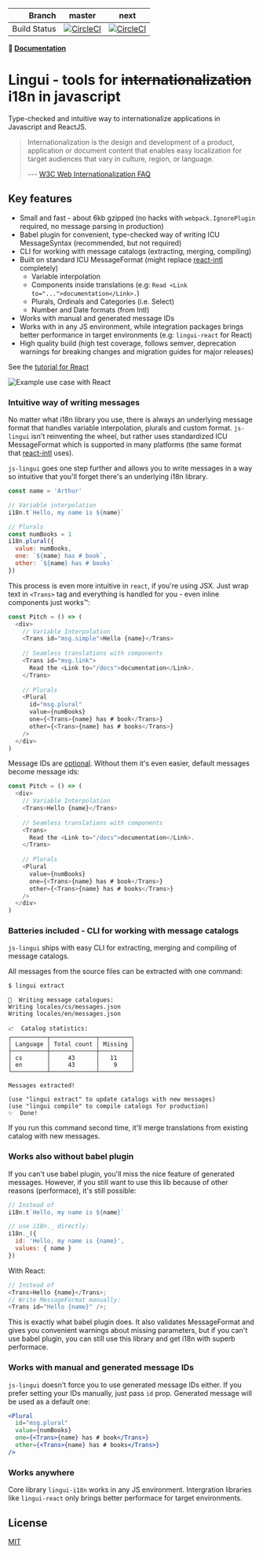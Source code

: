 | Branch | master | next |
| ---: | :---: | :---: |
| Build Status | [![CircleCI](https://circleci.com/gh/lingui/js-lingui/tree/master.svg?style=svg)](https://circleci.com/gh/lingui/js-lingui/tree/master) | [![CircleCI](https://circleci.com/gh/lingui/js-lingui/tree/next.svg?style=svg)](https://circleci.com/gh/lingui/js-lingui/tree/next) |

**📖 [Documentation][Documentation]**

# Lingui - tools for ~~internationalization~~ i18n in javascript

Type-checked and intuitive way to internationalize applications in Javascript 
and ReactJS.

> Internationalization is the design and development of a product, application or document content that enables easy localization for target audiences that vary in culture, region, or language.
>
> --- [ W3C Web Internationalization FAQ](https://www.w3.org/International/questions/qa-i18n)

## Key features

- Small and fast - about 6kb gzipped (no hacks with `webpack.IgnorePlugin` required, no message parsing in production)
- Babel plugin for convenient, type-checked way of writing ICU MessageSyntax (recommended, but not required)
- CLI for working with message catalogs (extracting, merging, compiling)
- Built on standard ICU MessageFormat (might replace [react-intl][ReactIntl] completely)
  - Variable interpolation
  - Components inside translations (e.g: `Read <Link to="...">documentation</Link>.`)
  - Plurals, Ordinals and Categories (i.e. Select)
  - Number and Date formats (from Intl)
- Works with manual and generated message IDs
- Works with in any JS environment, while integration packages brings better performance in target environments (e.g: `lingui-react` for React)
- High quality build (high test coverage, follows semver, deprecation warnings for breaking changes and migration guides for major releases)

See the [tutorial for React]()

![Example use case with React](assets/lingui-pitch.png)

### Intuitive way of writing messages

No matter what i18n library you use, there is always an underlying message
format that handles variable interpolation, plurals and custom format. 
`js-lingui` isn't reinventing the wheel, but rather uses standardized 
ICU MessageFormat which is supported in many platforms (the same format
that [react-intl][ReactIntl] uses).

`js-lingui` goes one step further and allows you to write messages in a way
so intuitive that you'll forget there's an underlying i18n library.

```js
const name = 'Arthur'

// Variable interpolation
i18n.t`Hello, my name is ${name}`

// Plurals
const numBooks = 1
i18n.plural({
  value: numBooks,
  one: `${name} has # book`,
  other: `${name} has # books`
})
```

This process is even more intuitive in `react`, if you're using JSX. Just wrap
text in `<Trans>` tag and everything is handled for you - even inline
components just works™:

```js
const Pitch = () => (
  <div>
    // Variable Interpolation
    <Trans id="msg.simple">Hello {name}</Trans>
    
    // Seamless translations with components
    <Trans id="msg.link">
      Read the <Link to="/docs">documentation</Link>.
    </Trans>
    
    // Plurals
    <Plural 
      id="msg.plural"
      value={numBooks}
      one={<Trans>{name} has # book</Trans>}
      other={<Trans>{name} has # books</Trans>}
    />
  </div>
)
```

Message IDs are [optional](#works-with-manual-and-generated-message-ids). 
Without them it's even easier, default messages become message ids:

```js
const Pitch = () => (
  <div>
    // Variable Interpolation
    <Trans>Hello {name}</Trans>
    
    // Seamless translations with components
    <Trans>
      Read the <Link to="/docs">documentation</Link>.
    </Trans>
    
    // Plurals
    <Plural 
      value={numBooks}
      one={<Trans>{name} has # book</Trans>}
      other={<Trans>{name} has # books</Trans>}
    />
  </div>
)
```

### Batteries included - CLI for working with message catalogs

`js-lingui` ships with easy CLI for extracting, merging and compiling of
message catalogs.

All messages from the source files can be extracted with one command:

```bash
$ lingui extract
```

```
📖  Writing message catalogues:
Writing locales/cs/messages.json
Writing locales/en/messages.json

📈  Catalog statistics:
┌──────────┬─────────────┬─────────┐
│ Language │ Total count │ Missing │
├──────────┼─────────────┼─────────┤
│ cs       │     43      │   11    │
│ en       │     43      │    9    │
└──────────┴─────────────┴─────────┘

Messages extracted!

(use "lingui extract" to update catalogs with new messages)
(use "lingui compile" to compile catalogs for production)
✨  Done!
```

If you run this command second time, it'll merge translations from existing
catalog with new messages.

### Works also without babel plugin

If you can't use babel plugin, you'll miss the nice feature of generated messages.
However, if you still want to use this lib because of other reasons (performace),
it's still possible:

```js
// Instead of
i18n.t`Hello, my name is ${name}`

// use i18n._ directly:
i18n._({
  id: 'Hello, my name is {name}',
  values: { name }
})
```

With React:

```js
// Instead of
<Trans>Hello {name}</Trans>;
// Write MessageFormat manually:
<Trans id="Hello {name}" />;
```

This is exactly what babel plugin does. It also validates MessageFormat and
gives you convenient warnings about missing parameters, but if you can't use
babel plugin, you can still use this library and get i18n with superb performace.

### Works with manual and generated message IDs

`js-lingui` doesn't force you to use generated message IDs either. If you prefer
setting your IDs manually, just pass `id` prop. Generated message will be used
as a default one:

```jsx harmony
<Plural 
  id="msg.plural"
  value={numBooks}
  one={<Trans>{name} has # book</Trans>}
  other={<Trans>{name} has # books</Trans>}
/>
```

### Works anywhere

Core library `lingui-i18n` works in any JS environment. Intergration libraries
like `lingui-react` only brings better performace for target environments.

## License

[MIT](./LICENSE.md)

[ReactIntl]: https://github.com/yahoo/react-intl
[Documentation]: https://lingui.gitbooks.io/js/
[TutorialReact]: https://lingui.gitbooks.io/js/tutorials/react.html
